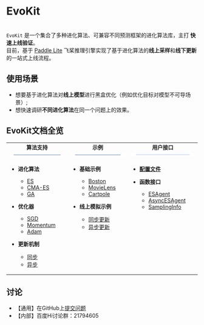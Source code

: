 # EvoKit

<br>`EvoKit` 是一个集合了多种进化算法、可兼容不同预测框架的进化算法库，主打 **快速上线验证**。 </br>
目前，基于 [Paddle Lite](https://www.paddlepaddle.org.cn/paddle/paddlelite) 飞桨推理引擎实现了基于进化算法的**线上采样**和**线下更新**的一站式上线流程。

## 使用场景
- 想要基于进化算法对**线上模型**进行黑盒优化（例如优化目标对模型不可导场景）;
- 想快速调研**不同进化算法**在同一个问题上的效果。


## EvoKit文档全览
<table>
  <tbody>
    <tr align="center" valign="bottom">
      <td>
        <b>算法支持</b>
        <img src=".images/bar.png"/>
      </td>
      <td>
        <b>示例</b>
        <img src=".images/bar.png"/>
      </td>
      <td>
        <b>用户接口</b>
        <img src=".images/bar.png"/>
      </td>
    </tr>
    </tr>
    <tr valign="top">
      <td>
        <ul>
        <li><b>进化算法</b></li>
           <ul>
          <li><a href="algorithms/ES.md">ES</a></li>
          <li><a href="algorithms/CMA-ES.md">CMA-ES</a></li>
          <li><a href="algorithms/GA.md">GA</a></li>
           </ul>
        </ul>
        <ul>
        <li><b>优化器</b></li>
           <ul>
          <li><a href="algorithms/SGD.md">SGD</a></li>
          <li><a href="algorithms/Momentum.md">Momentum</a></li>
          <li><a href="algorithms/Adam.md">Adam</a></li>
           </ul>
        </ul>
        <ul>
        <li><b>更新机制</b></li>
           <ul>
          <li><a href="algorithms/sync_update.md">同步</a></li>
          <li><a href="algorithms/async_update.md">异步</a></li>
           </ul>
        </ul>
      </td>
      <td align="left" >
        <ul>
            <li><b>基础示例</b></li>
            <ul>
              <li><a href="examples/Boston.md">Boston</a></li>
              <li><a href="examples/MovieLens.md">MovieLens</a></li>
              <li><a href="examples/Cartpole.md">Cartpole</a></li>
            </ul>
        </ul>
        <ul>
            <li><b>线上模拟示例</b></li>
            <ul>
              <li><a href="examples/sync_online_example.md">同步更新</a></li>
              <li><a href="examples/async_offline_example.md">异步更新</a></li>
            </ul>
        </ul>
      </td>
      <td>
        <ul>
            <li><b><a href="APIs/config.md">配置文件</a></b></li>
        </ul>
        <ul>
            <li><b>函数接口</b></li>
            <ul>
            <li><a href="APIs/ESAgent.md">ESAgent</a></li>
            <li><a href="APIs/AsyncESAgent.md">AsyncESAgent</a></li>
            <li><a href="APIs/SamplingInfo.md">SamplingInfo</a></li>
            </ul>
        </ul>
      </td>
    </tr>
  </tbody>
  
</table>

## 讨论
- 【通用】在GitHub上[提交问题](https://github.com/PaddlePaddle/PARL/issues)
- 【内部】百度Hi讨论群：21794605
